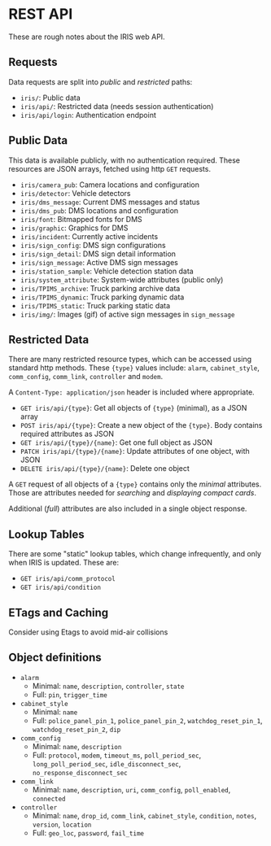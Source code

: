 # REST API

These are rough notes about the IRIS web API.

## Requests

Data requests are split into *public* and *restricted* paths:

- `iris/`: Public data
- `iris/api/`: Restricted data (needs session authentication)
- `iris/api/login`: Authentication endpoint

## Public Data

This data is available publicly, with no authentication required.  These
resources are JSON arrays, fetched using http `GET` requests.

- `iris/camera_pub`: Camera locations and configuration
- `iris/detector`: Vehicle detectors
- `iris/dms_message`: Current DMS messages and status
- `iris/dms_pub`: DMS locations and configuration
- `iris/font`: Bitmapped fonts for DMS
- `iris/graphic`: Graphics for DMS
- `iris/incident`: Currently active incidents
- `iris/sign_config`: DMS sign configurations
- `iris/sign_detail`: DMS sign detail information
- `iris/sign_message`: Active DMS sign messages
- `iris/station_sample`: Vehicle detection station data
- `iris/system_attribute`: System-wide attributes (public only)
- `iris/TPIMS_archive`: Truck parking archive data
- `iris/TPIMS_dynamic`: Truck parking dynamic data
- `iris/TPIMS_static`: Truck parking static data
- `iris/img/`: Images (gif) of active sign messages in `sign_message`

## Restricted Data

There are many restricted resource types, which can be accessed using standard
http methods.  These `{type}` values include: `alarm`, `cabinet_style`,
`comm_config`, `comm_link`, `controller` and `modem`.

A `Content-Type: application/json` header is included where appropriate.

- `GET iris/api/{type}`: Get all objects of `{type}` (minimal), as a JSON array
- `POST iris/api/{type}`: Create a new object of the `{type}`.  Body contains
                          required attributes as JSON
- `GET iris/api/{type}/{name}`: Get one full object as JSON
- `PATCH iris/api/{type}/{name}`: Update attributes of one object, with JSON
- `DELETE iris/api/{type}/{name}`: Delete one object

A `GET` request of all objects of a `{type}` contains only the *minimal*
attributes.  Those are attributes needed for *searching* and *displaying
compact cards*.

Additional (*full*) attributes are also included in a single object response.

## Lookup Tables

There are some "static" lookup tables, which change infrequently, and only when
IRIS is updated.  These are:

- `GET iris/api/comm_protocol`
- `GET iris/api/condition`

## ETags and Caching

Consider using Etags to avoid mid-air collisions

## Object definitions

- `alarm`
  * Minimal: `name`, `description`, `controller`, `state`
  * Full: `pin`, `trigger_time`
- `cabinet_style`
  * Minimal: `name`
  * Full: `police_panel_pin_1`, `police_panel_pin_2`, `watchdog_reset_pin_1`,
    `watchdog_reset_pin_2`, `dip`
- `comm_config`
  * Minimal: `name`, `description`
  * Full: `protocol`, `modem`, `timeout_ms`, `poll_period_sec`,
    `long_poll_period_sec`, `idle_disconnect_sec`, `no_response_disconnect_sec`
- `comm_link`
  * Minimal: `name`, `description`, `uri`, `comm_config`, `poll_enabled`,
    `connected`
- `controller`
  * Minimal: `name`, `drop_id`, `comm_link`, `cabinet_style`, `condition`,
    `notes`, `version`, `location`
  * Full: `geo_loc`, `password`, `fail_time`
